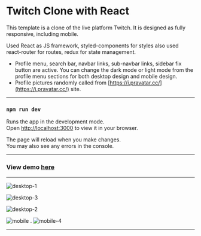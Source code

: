 # Twitch Clone with React

This template is a clone of the live platform Twitch. It is designed as fully responsive, including mobile. 

Used React as JS framework, styled-components for styles also used react-router for routes, redux for state management. 

- Profile menu, search bar, navbar links, sub-navbar links, sidebar fix button are active. You can change the dark mode or light mode from the profile menu sections for both desktop design and mobile design.
- Profile pictures randomly called from [https://i.pravatar.cc/](https://i.pravatar.cc/) site.

---

### `npm run dev`

Runs the app in the development mode.\
Open [http://localhost:3000](http://localhost:3000) to view it in your browser.

The page will reload when you make changes.\
You may also see any errors in the console.

---

### View demo [here](https://bayirdan.github.io/twitch-clone/)

---

![desktop-1](https://user-images.githubusercontent.com/82668865/161026132-eb3be8b8-4f8b-4f84-8a8c-c4e42eebc89a.png)

![desktop-3](https://user-images.githubusercontent.com/82668865/161026682-5bf127be-9320-4552-8918-95c79c4afaac.png)

![desktop-2](https://user-images.githubusercontent.com/82668865/161026474-49899377-7f13-4b7b-a9be-0b81c8854288.png)

![mobile](https://user-images.githubusercontent.com/82668865/161023858-0a4bc6cc-7d7e-482b-add3-c29adb09ac16.png) . ![mobile-4](https://user-images.githubusercontent.com/82668865/161025097-e277bb57-c784-47b9-93c3-940f380f57cd.png) 

---